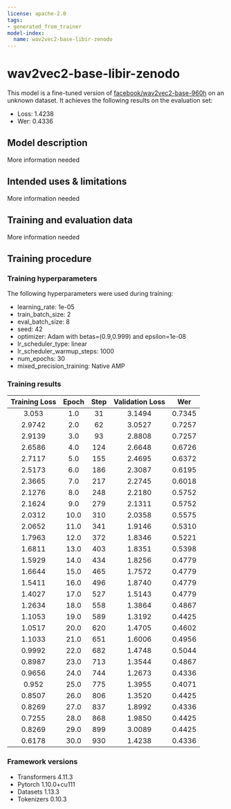 ```yaml
---
license: apache-2.0
tags:
- generated_from_trainer
model-index:
  name: wav2vec2-base-libir-zenodo
---
```


<!-- This model card has been generated automatically according to the information the Trainer had access to. You
should probably proofread and complete it, then remove this comment. -->

# wav2vec2-base-libir-zenodo

This model is a fine-tuned version of [facebook/wav2vec2-base-960h](https://huggingface.co/facebook/wav2vec2-base-960h) on an unknown dataset.
It achieves the following results on the evaluation set:
- Loss: 1.4238
- Wer: 0.4336

## Model description

More information needed

## Intended uses & limitations

More information needed

## Training and evaluation data

More information needed

## Training procedure

### Training hyperparameters

The following hyperparameters were used during training:
- learning_rate: 1e-05
- train_batch_size: 2
- eval_batch_size: 8
- seed: 42
- optimizer: Adam with betas=(0.9,0.999) and epsilon=1e-08
- lr_scheduler_type: linear
- lr_scheduler_warmup_steps: 1000
- num_epochs: 30
- mixed_precision_training: Native AMP

### Training results

| Training Loss | Epoch | Step | Validation Loss | Wer    |
|:-------------:|:-----:|:----:|:---------------:|:------:|
| 3.053         | 1.0   | 31   | 3.1494          | 0.7345 |
| 2.9742        | 2.0   | 62   | 3.0527          | 0.7257 |
| 2.9139        | 3.0   | 93   | 2.8808          | 0.7257 |
| 2.6586        | 4.0   | 124  | 2.6648          | 0.6726 |
| 2.7117        | 5.0   | 155  | 2.4695          | 0.6372 |
| 2.5173        | 6.0   | 186  | 2.3087          | 0.6195 |
| 2.3665        | 7.0   | 217  | 2.2745          | 0.6018 |
| 2.1276        | 8.0   | 248  | 2.2180          | 0.5752 |
| 2.1624        | 9.0   | 279  | 2.1311          | 0.5752 |
| 2.0312        | 10.0  | 310  | 2.0358          | 0.5575 |
| 2.0652        | 11.0  | 341  | 1.9146          | 0.5310 |
| 1.7963        | 12.0  | 372  | 1.8346          | 0.5221 |
| 1.6811        | 13.0  | 403  | 1.8351          | 0.5398 |
| 1.5929        | 14.0  | 434  | 1.8256          | 0.4779 |
| 1.6644        | 15.0  | 465  | 1.7572          | 0.4779 |
| 1.5411        | 16.0  | 496  | 1.8740          | 0.4779 |
| 1.4027        | 17.0  | 527  | 1.5143          | 0.4779 |
| 1.2634        | 18.0  | 558  | 1.3864          | 0.4867 |
| 1.1053        | 19.0  | 589  | 1.3192          | 0.4425 |
| 1.0517        | 20.0  | 620  | 1.4705          | 0.4602 |
| 1.1033        | 21.0  | 651  | 1.6006          | 0.4956 |
| 0.9992        | 22.0  | 682  | 1.4748          | 0.5044 |
| 0.8987        | 23.0  | 713  | 1.3544          | 0.4867 |
| 0.9656        | 24.0  | 744  | 1.2673          | 0.4336 |
| 0.952         | 25.0  | 775  | 1.3955          | 0.4071 |
| 0.8507        | 26.0  | 806  | 1.3520          | 0.4425 |
| 0.8269        | 27.0  | 837  | 1.8992          | 0.4336 |
| 0.7255        | 28.0  | 868  | 1.9850          | 0.4425 |
| 0.8269        | 29.0  | 899  | 3.0089          | 0.4425 |
| 0.6178        | 30.0  | 930  | 1.4238          | 0.4336 |


### Framework versions

- Transformers 4.11.3
- Pytorch 1.10.0+cu111
- Datasets 1.13.3
- Tokenizers 0.10.3
